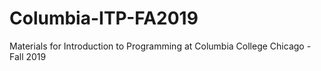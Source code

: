 # Columbia-ITP-FA2019
Materials for Introduction to Programming at Columbia College Chicago - Fall 2019
